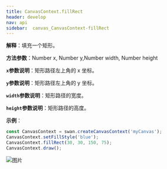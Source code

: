 ```yaml
---
title: CanvasContext.fillRect
header: develop
nav: api
sidebar:  canvas_CanvasContext-fillRect
---
```

 

**解释**：填充一个矩形。

**方法参数**：Number x, Number y,Number width, Number height

**`x`参数说明**：矩形路径左上角的 x 坐标。

**`y`参数说明**：矩形路径左上角的 y 坐标。

**`width`参数说明**：矩形路径的宽度。

**`height`参数说明**：矩形路径的高度。

**示例**：

```js
const CanvasContext = swan.createCanvasContext('myCanvas');
CanvasContext.setFillStyle('blue');
CanvasContext.fillRect(30, 30, 150, 75);
CanvasContext.draw();
```

![图片](../../../img/api/canvas/rect.png)

